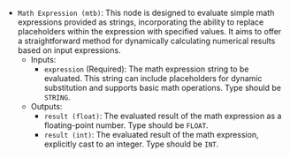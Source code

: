 - `Math Expression (mtb)`: This node is designed to evaluate simple math expressions provided as strings, incorporating the ability to replace placeholders within the expression with specified values. It aims to offer a straightforward method for dynamically calculating numerical results based on input expressions.
    - Inputs:
        - `expression` (Required): The math expression string to be evaluated. This string can include placeholders for dynamic substitution and supports basic math operations. Type should be `STRING`.
    - Outputs:
        - `result (float)`: The evaluated result of the math expression as a floating-point number. Type should be `FLOAT`.
        - `result (int)`: The evaluated result of the math expression, explicitly cast to an integer. Type should be `INT`.
